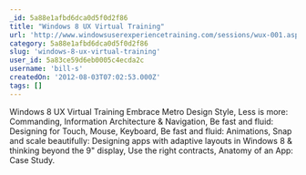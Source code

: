```yaml
---
_id: 5a88e1afbd6dca0d5f0d2f86
title: "Windows 8 UX Virtual Training"
url: 'http://www.windowsuserexperiencetraining.com/sessions/wux-001.aspx'
category: 5a88e1afbd6dca0d5f0d2f86
slug: 'windows-8-ux-virtual-training'
user_id: 5a83ce59d6eb0005c4ecda2c
username: 'bill-s'
createdOn: '2012-08-03T07:02:53.000Z'
tags: []
---
```


Windows 8 UX Virtual Training
Embrace Metro Design Style, Less is more: Commanding, Information Architecture & Navigation, Be fast and fluid: Designing for Touch, Mouse, Keyboard, Be fast and fluid: Animations, Snap and scale beautifully: Designing apps with adaptive layouts in Windows 8 & thinking beyond the 9" display, Use the right contracts, Anatomy of an App: Case Study.
